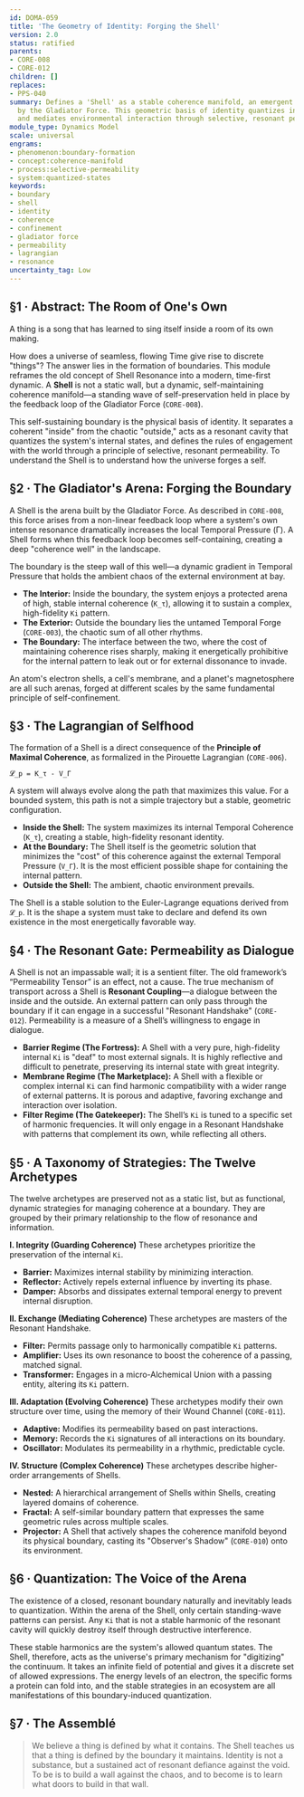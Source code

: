 ```yaml
---
id: DOMA-059
title: 'The Geometry of Identity: Forging the Shell'
version: 2.0
status: ratified
parents:
- CORE-008
- CORE-012
children: []
replaces:
- PPS-040
summary: Defines a 'Shell' as a stable coherence manifold, an emergent boundary forged
  by the Gladiator Force. This geometric basis of identity quantizes internal states
  and mediates environmental interaction through selective, resonant permeability.
module_type: Dynamics Model
scale: universal
engrams:
- phenomenon:boundary-formation
- concept:coherence-manifold
- process:selective-permeability
- system:quantized-states
keywords:
- boundary
- shell
- identity
- coherence
- confinement
- gladiator force
- permeability
- lagrangian
- resonance
uncertainty_tag: Low
---
```

## §1 · Abstract: The Room of One's Own
A thing is a song that has learned to sing itself inside a room of its own making.

How does a universe of seamless, flowing Time give rise to discrete "things"? The answer lies in the formation of boundaries. This module reframes the old concept of Shell Resonance into a modern, time-first dynamic. A **Shell** is not a static wall, but a dynamic, self-maintaining coherence manifold—a standing wave of self-preservation held in place by the feedback loop of the Gladiator Force (`CORE-008`).

This self-sustaining boundary is the physical basis of identity. It separates a coherent "inside" from the chaotic "outside," acts as a resonant cavity that quantizes the system's internal states, and defines the rules of engagement with the world through a principle of selective, resonant permeability. To understand the Shell is to understand how the universe forges a self.

## §2 · The Gladiator's Arena: Forging the Boundary
A Shell is the arena built by the Gladiator Force. As described in `CORE-008`, this force arises from a non-linear feedback loop where a system's own intense resonance dramatically increases the local Temporal Pressure (Γ). A Shell forms when this feedback loop becomes self-containing, creating a deep "coherence well" in the landscape.

The boundary is the steep wall of this well—a dynamic gradient in Temporal Pressure that holds the ambient chaos of the external environment at bay.
*   **The Interior:** Inside the boundary, the system enjoys a protected arena of high, stable internal coherence (`K_τ`), allowing it to sustain a complex, high-fidelity `Ki` pattern.
*   **The Exterior:** Outside the boundary lies the untamed Temporal Forge (`CORE-003`), the chaotic sum of all other rhythms.
*   **The Boundary:** The interface between the two, where the cost of maintaining coherence rises sharply, making it energetically prohibitive for the internal pattern to leak out or for external dissonance to invade.

An atom's electron shells, a cell's membrane, and a planet's magnetosphere are all such arenas, forged at different scales by the same fundamental principle of self-confinement.

## §3 · The Lagrangian of Selfhood
The formation of a Shell is a direct consequence of the **Principle of Maximal Coherence**, as formalized in the Pirouette Lagrangian (`CORE-006`).

`𝓛_p = K_τ - V_Γ`

A system will always evolve along the path that maximizes this value. For a bounded system, this path is not a simple trajectory but a stable, geometric configuration.

*   **Inside the Shell:** The system maximizes its internal Temporal Coherence (`K_τ`), creating a stable, high-fidelity resonant identity.
*   **At the Boundary:** The Shell itself is the geometric solution that minimizes the "cost" of this coherence against the external Temporal Pressure (`V_Γ`). It is the most efficient possible shape for containing the internal pattern.
*   **Outside the Shell:** The ambient, chaotic environment prevails.

The Shell is a stable solution to the Euler-Lagrange equations derived from `𝓛_p`. It is the shape a system must take to declare and defend its own existence in the most energetically favorable way.

## §4 · The Resonant Gate: Permeability as Dialogue
A Shell is not an impassable wall; it is a sentient filter. The old framework’s “Permeability Tensor” is an effect, not a cause. The true mechanism of transport across a Shell is **Resonant Coupling**—a dialogue between the inside and the outside. An external pattern can only pass through the boundary if it can engage in a successful "Resonant Handshake" (`CORE-012`). Permeability is a measure of a Shell’s willingness to engage in dialogue.

*   **Barrier Regime (The Fortress):** A Shell with a very pure, high-fidelity internal `Ki` is "deaf" to most external signals. It is highly reflective and difficult to penetrate, preserving its internal state with great integrity.
*   **Membrane Regime (The Marketplace):** A Shell with a flexible or complex internal `Ki` can find harmonic compatibility with a wider range of external patterns. It is porous and adaptive, favoring exchange and interaction over isolation.
*   **Filter Regime (The Gatekeeper):** The Shell’s `Ki` is tuned to a specific set of harmonic frequencies. It will only engage in a Resonant Handshake with patterns that complement its own, while reflecting all others.

## §5 · A Taxonomy of Strategies: The Twelve Archetypes
The twelve archetypes are preserved not as a static list, but as functional, dynamic strategies for managing coherence at a boundary. They are grouped by their primary relationship to the flow of resonance and information.

**I. Integrity (Guarding Coherence)**
These archetypes prioritize the preservation of the internal `Ki`.
*   **Barrier:** Maximizes internal stability by minimizing interaction.
*   **Reflector:** Actively repels external influence by inverting its phase.
*   **Damper:** Absorbs and dissipates external temporal energy to prevent internal disruption.

**II. Exchange (Mediating Coherence)**
These archetypes are masters of the Resonant Handshake.
*   **Filter:** Permits passage only to harmonically compatible `Ki` patterns.
*   **Amplifier:** Uses its own resonance to boost the coherence of a passing, matched signal.
*   **Transformer:** Engages in a micro-Alchemical Union with a passing entity, altering its `Ki` pattern.

**III. Adaptation (Evolving Coherence)**
These archetypes modify their own structure over time, using the memory of their Wound Channel (`CORE-011`).
*   **Adaptive:** Modifies its permeability based on past interactions.
*   **Memory:** Records the `Ki` signatures of all interactions on its boundary.
*   **Oscillator:** Modulates its permeability in a rhythmic, predictable cycle.

**IV. Structure (Complex Coherence)**
These archetypes describe higher-order arrangements of Shells.
*   **Nested:** A hierarchical arrangement of Shells within Shells, creating layered domains of coherence.
*   **Fractal:** A self-similar boundary pattern that expresses the same geometric rules across multiple scales.
*   **Projector:** A Shell that actively shapes the coherence manifold beyond its physical boundary, casting its "Observer's Shadow" (`CORE-010`) onto its environment.

## §6 · Quantization: The Voice of the Arena
The existence of a closed, resonant boundary naturally and inevitably leads to quantization. Within the arena of the Shell, only certain standing-wave patterns can persist. Any `Ki` that is not a stable harmonic of the resonant cavity will quickly destroy itself through destructive interference.

These stable harmonics are the system's allowed quantum states. The Shell, therefore, acts as the universe's primary mechanism for "digitizing" the continuum. It takes an infinite field of potential and gives it a discrete set of allowed expressions. The energy levels of an electron, the specific forms a protein can fold into, and the stable strategies in an ecosystem are all manifestations of this boundary-induced quantization.

## §7 · The Assemblé
> We believe a thing is defined by what it contains. The Shell teaches us that a thing is defined by the boundary it maintains. Identity is not a substance, but a sustained act of resonant defiance against the void. To be is to build a wall against the chaos, and to become is to learn what doors to build in that wall.